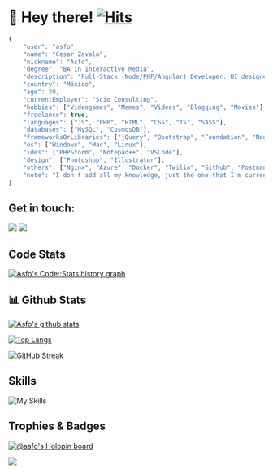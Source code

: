 # :wave: Hey there! [![Hits](https://hits.seeyoufarm.com/api/count/incr/badge.svg?url=https%3A%2F%2Fgithub.com%2Fasfo&count_bg=%2379C83D&title_bg=%23000000&icon=github.svg&icon_color=%23FFFFFF&title=Profile+Views&edge_flat=false)](https://hits.seeyoufarm.com)

```js
{
	"user": "asfo",
	"name": "Cesar Zavala",
	"nickname": "Asfo",
	"degree": "BA in Interactive Media",
	"description": "Full-Stack (Node/PHP/Angular) Developer. UI designer (and some UX).",
	"country": "México",
	"age": 30,
	"currentEmployer": "Scio Consulting",
	"hobbies": ["Videogames", "Memes", "Videos", "Blogging", "Movies"],
	"freelance": true,
	"languages": ["JS", "PHP", "HTML", "CSS", "TS", "SASS"],
	"databases": ["MySQL", "CosmosDB"],
	"frameworksOrLibraries": ["jQuery", "Bootstrap", "Foundation", "NodeJS", "Angular", "WordPress"],
	"os": ["Windows", "Mac", "Linux"],
	"ides": ["PHPStorm", "Notepad++", "VSCode"],
	"design": ["Photoshop", "Illustrator"],
	"others": ["Nginx", "Azure", "Docker", "Twilio", "Github", "Postman"],
	"note": "I don't add all my knowledge, just the one that I'm currently using, also the seniority level is not included to reduce the size of the JSON"
}
```

## Get in touch:

<a href="https://www.linkedin.com/in/asfo/"><img src="https://img.shields.io/badge/linkedin-%230077B5.svg?&style=for-the-badge&logo=linkedin&logoColor=white" /></a>
<a href="mailto:hola@asfo.dev?subject=Hi there!"><img src="https://img.shields.io/badge/Gmail-FF0000.svg?&style=for-the-badge&logo=gmail&logoColor=white" /></a>     
## Code Stats
<a href="https://codestats.net/users/asfo">
  <img src='https://codestats-readme.wegfan.cn/history-graph/asfo?width=850&height=300&history_days=15&max_languages=12&language_colors=["3e4053","f15854","5da5da","faa43a","60bd68","f17cb0","b2912f","00897b","b276b2","ffc0cb","cddc39","7e57c2","bdbdbd"]' alt="Asfo's Code::Stats history graph" />
</a>

## :bar_chart: Github Stats

[![Asfo's github stats](https://github-readme-stats.vercel.app/api?username=asfo&show_icons=true&theme=dracula)](https://github-readme-stats.vercel.app/api?username=asfo&show_icons=true&theme=dracula)

[![Top Langs](https://github-readme-stats.vercel.app/api/top-langs/?username=asfo&layout=compact&theme=dracula&show_icons=true)](https://github.com/asfo/)

[![GitHub Streak](https://github-readme-streak-stats.herokuapp.com/?user=asfo&background=082032&dates=ffffff&ring=F7DF1E&fire=F7DF1E&currStreakNum=ffffff&sideNums=ffffff&currStreakLabel=ff006c&sideLabels=ff006c&hide_border=true)](https://git.io/streak-stats)

## Skills
     
![My Skills](https://skillicons.dev/icons?i=cloudflare,aws,azure,nginx,docker,github,postman,git,js,html,php,ts,css,sass,mysql,jquery,bootstrap,nodejs,express,angular,react,wordpress,laravel,tailwind,webpack,linux,codepen,idea,vscode,photoshop,illustrator,markdown)

## Trophies & Badges

[![@asfo's Holopin board](https://holopin.io/api/user/board?user=asfo)](https://holopin.io/@asfo)

<img src="https://github-profile-trophy.vercel.app/?username=asfo&theme=dracula&no-bg=true" />
